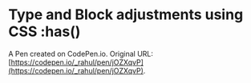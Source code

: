 # Type and Block adjustments using CSS :has()

A Pen created on CodePen.io. Original URL: [https://codepen.io/_rahul/pen/jOZXqvP](https://codepen.io/_rahul/pen/jOZXqvP).

